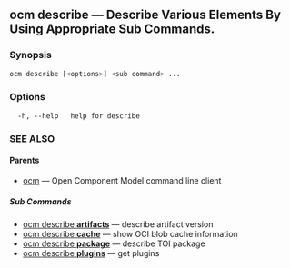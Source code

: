 ## ocm describe &mdash; Describe Various Elements By Using Appropriate Sub Commands.

### Synopsis

```bash
ocm describe [<options>] <sub command> ...
```

### Options

```text
  -h, --help   help for describe
```

### SEE ALSO

#### Parents

* [ocm](ocm.md)	 &mdash; Open Component Model command line client


##### Sub Commands

* [ocm describe <b>artifacts</b>](ocm_describe_artifacts.md)	 &mdash; describe artifact version
* [ocm describe <b>cache</b>](ocm_describe_cache.md)	 &mdash; show OCI blob cache information
* [ocm describe <b>package</b>](ocm_describe_package.md)	 &mdash; describe TOI package
* [ocm describe <b>plugins</b>](ocm_describe_plugins.md)	 &mdash; get plugins

